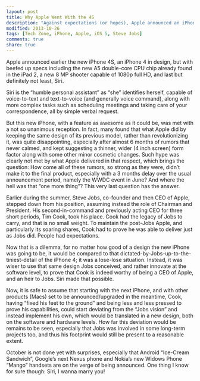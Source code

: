 ```yaml
---
layout: post
title: Why Apple Went With the 4S
description: "Against expectations (or hopes), Apple announced an iPhone 4S instead of an iPhone 5. In this post I try to reason as to why Apple went that route."
modified: 2013-10-26
tags: [Tech Zone, iPhone, Apple, iOS 5, Steve Jobs]
comments: true
share: true
---
```


Apple announced earlier the new iPhone 4S, an iPhone 4 in design, but with beefed up specs including the new A5 double-core CPU chip already found in the iPad 2, a new 8 MP shooter capable of 1080p full HD, and last but definitely not least, Siri.

Siri is the “humble personal assistant” as “she” identifies herself, capable of voice-to-text and text-to-voice (and generally voice command), along with more complex tasks such as scheduling meetings and taking care of your correspondence, all by simple verbal request.

But this new iPhone, with a feature as awesome as it could be, was met with a not so unanimous reception. In fact, many found that what Apple did by keeping the same design of its previous model, rather than revolutionizing it, was quite disappointing, especially after almost 6 months of rumors that never calmed, and kept suggesting a thinner, wider (4 inch screen) form factor along with some other minor cosmetic changes. Such hype was clearly not met by what Apple delivered in that respect, which brings the question: How come all of these rumors, so strong as they were, didn’t make it to the final product, especially with a 3 months delay over the usual announcement period, namely the WWDC event in June? And where the hell was that “one more thing”? This very last question has the answer.

Earlier during the summer, Steve Jobs, co-founder and then CEO of Apple, stepped down from his position, assuming instead the role of Chairman and President. His second-in-command and previously acting CEO for three short periods, Tim Cook, took his place. Cook had the legacy of Jobs to carry, and that is no small weight. To maintain the post-Jobs Apple, and particularly its soaring shares, Cook had to prove he was able to deliver just as Jobs did. People had expectations.

Now that is a dilemma, for no matter how good of a design the new iPhone was going to be, it would be compared to that dictated-by-Jobs-up-to-the-tiniest-detail of the iPhone 4; it was a lose-lose situation. Instead, it was wiser to use that same design Jobs conceived, and rather innovate at the software level, to prove that Cook is indeed worthy of being a CEO of Apple, and an heir to Jobs. Siri made that possible.

Now, it is safe to assume that starting with the next iPhone, and with other products (Macs) set to be announced/upgraded in the meantime, Cook, having “fixed his feet to the ground” and being less and less pressed to prove his capabilities, could start deviating from the “Jobs vision” and instead implement his own, which would be translated in a new design, both on the software and hardware levels. How far this deviation would be remains to be seen, especially that Jobs was involved in some long-term projects too, and thus his footprint would still be present to a reasonable extent.

October is not done yet with surprises, especially that Android “Ice-Cream Sandwich”, Google’s next Nexus phone and Nokia’s new Widows Phone “Mango” handsets are on the verge of being announced. One thing I know for sure though: Siri, I wanna marry you!
